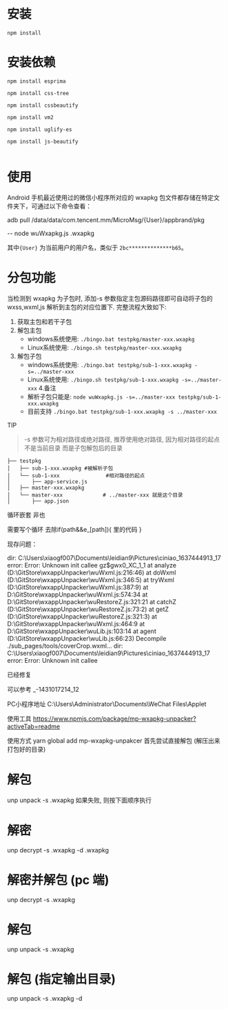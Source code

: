 
# 安装
```
npm install
```

# 安装依赖
```
npm install esprima
    
npm install css-tree
    
npm install cssbeautify
    
npm install vm2
    
npm install uglify-es
    
npm install js-beautify


```
# 使用

Android 手机最近使用过的微信小程序所对应的 wxapkg 包文件都存储在特定文件夹下，可通过以下命令查看：

adb pull /data/data/com.tencent.mm/MicroMsg/{User}/appbrand/pkg


--
node wuWxapkg.js  .wxapkg

其中`{User}` 为当前用户的用户名，类似于 `2bc**************b65`。





# 分包功能

当检测到 wxapkg 为子包时, 添加-s 参数指定主包源码路径即可自动将子包的 wxss,wxml,js 解析到主包的对应位置下. 完整流程大致如下: 
1. 获取主包和若干子包
2. 解包主包  
    - windows系统使用: `./bingo.bat testpkg/master-xxx.wxapkg`
    - Linux系统使用: `./bingo.sh testpkg/master-xxx.wxapkg`
3. 解包子包  
    - windows系统使用: `./bingo.bat testpkg/sub-1-xxx.wxapkg -s=../master-xxx`
    - Linux系统使用:  `./bingo.sh testpkg/sub-1-xxx.wxapkg -s=../master-xxx`
4.备注
    - 解析子包只能是: `node wuWxapkg.js -s=../master-xxx testpkg/sub-1-xxx.wxapkg`
    - 目前支持 `./bingo.bat testpkg/sub-1-xxx.wxapkg -s ../master-xxx`

TIP
> -s 参数可为相对路径或绝对路径, 推荐使用绝对路径, 因为相对路径的起点不是当前目录 而是子包解包后的目录

```
├── testpkg
│   ├── sub-1-xxx.wxapkg #被解析子包
│   └── sub-1-xxx               #相对路径的起点
│       ├── app-service.js
│   ├── master-xxx.wxapkg
│   └── master-xxx             # ../master-xxx 就是这个目录
│       ├── app.json
```

循环嵌套 非也

需要写个循环 去除if(path&&e_[path]){ 里的代码 }

现存问题：

dir: C:\Users\xiaogf007\Documents\leidian9\Pictures\ciniao\_1637444913_17  error:  Error: Unknown init callee 
gz$gwx0_XC_1_1
    at analyze (D:\GitStore\wxappUnpacker\wuWxml.js:216:46)
    at doWxml (D:\GitStore\wxappUnpacker\wuWxml.js:346:5)
    at tryWxml (D:\GitStore\wxappUnpacker\wuWxml.js:387:9)
    at D:\GitStore\wxappUnpacker\wuWxml.js:574:34
    at D:\GitStore\wxappUnpacker\wuRestoreZ.js:321:21
    at catchZ (D:\GitStore\wxappUnpacker\wuRestoreZ.js:73:2)
    at getZ (D:\GitStore\wxappUnpacker\wuRestoreZ.js:321:3)
    at D:\GitStore\wxappUnpacker\wuWxml.js:464:9
    at D:\GitStore\wxappUnpacker\wuLib.js:103:14
    at agent (D:\GitStore\wxappUnpacker\wuLib.js:66:23)
Decompile ./sub_pages/tools/coverCrop.wxml...
dir: C:\Users\xiaogf007\Documents\leidian9\Pictures\ciniao\_1637444913_17  error:  Error: Unknown init callee 

已经修复

可以参考
_-1431017214_12





PC小程序地址
C:\Users\Administrator\Documents\WeChat Files\Applet

使用工具
https://www.npmjs.com/package/mp-wxapkg-unpacker?activeTab=readme

使用方式
yarn global add mp-wxapkg-unpakcer
首先尝试直接解包 (解压出来打包好的目录)
# 解包
unp unpack -s <decrypt>.wxapkg
如果失败, 则按下面顺序执行
# 解密
unp decrypt -s <src>.wxapkg -d <decrypt>.wxapkg

# 解密并解包 (pc 端)
unp decrypt -s <src>.wxapkg

# 解包
unp unpack -s <decrypt>.wxapkg

# 解包 (指定输出目录)
unp unpack -s <decrypt>.wxapkg -d <dist path>